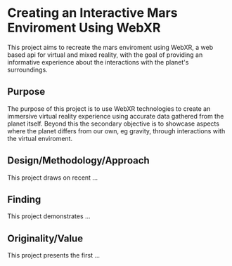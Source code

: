 # Creating an Interactive Mars Enviroment Using WebXR
This project aims to recreate the mars enviroment using WebXR, a web based api for virtual and mixed reality, with the goal of providing an informative experience about the interactions with the planet's surroundings.

## Purpose
The purpose of this project is to use WebXR technologies to create an immersive virtual reality experience using accurate data gathered from the planet itself. Beyond this the secondary objective is to showcase aspects where the planet differs from our own, eg gravity, through interactions with the virtual enviroment.

## Design/Methodology/Approach
This project draws on recent ...

## Finding
This project demonstrates ...

## Originality/Value
This project presents the first ...
